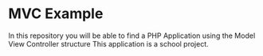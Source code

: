 # MVC Example

In this repository you will be able to find a PHP Application using the Model View Controller structure
This application is a school project.
